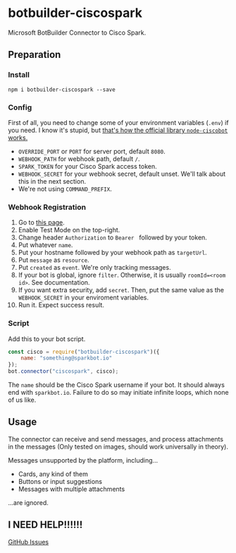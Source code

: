 # botbuilder-ciscospark
Microsoft BotBuilder Connector to Cisco Spark.

## Preparation
### Install
`npm i botbuilder-ciscospark --save`

### Config
First of all, you need to change some of your environment variables (`.env`) if you need. I know it's stupid, but [that's how the official library `node-ciscobot` works.](https://github.com/CiscoDevNet/node-sparkbot/blob/master/sparkbot/webhook.js#L54)

* `OVERRIDE_PORT` or `PORT` for server port, default `8080`.
* `WEBHOOK_PATH` for webhook path, default `/`.
* `SPARK_TOKEN` for your Cisco Spark access token.
* `WEBHOOK_SECRET` for your webhook secret, default unset. We'll talk about this in the next section.
* We're not using `COMMAND_PREFIX`.

### Webhook Registration
1. Go to [this page](https://developer.webex.com/endpoint-webhooks-post.html).
2. Enable Test Mode on the top-right.
3. Change header `Authorization` to `Bearer ` followed by your token.
4. Put whatever `name`.
5. Put your hostname followed by your webhook path as `targetUrl`.
6. Put `message` as `resource`.
7. Put `created` as `event`. We're only tracking messages.
8. If your bot is global, ignore `filter`. Otherwise, it is usually `roomId=<room id>`. See documentation.
9. If you want extra security, add `secret`. Then, put the same value as the `WEBHOOK_SECRET` in your enviroment variables.
10. Run it. Expect success result.

### Script
Add this to your bot script.
```js
const cisco = require("botbuilder-ciscospark")({
	name: "something@sparkbot.io"
});
bot.connector("ciscospark", cisco);
```
The `name` should be the Cisco Spark username if your bot. It should always end with `sparkbot.io`. Failure to do so may initiate infinite loops, which none of us like.

## Usage
The connector can receive and send messages, and process attachments in the messages (Only tested on images, should work universally in theory).

Messages unsupported by the platform, including...

* Cards, any kind of them
* Buttons or input suggestions
* Messages with multiple attachments

...are ignored.

## I NEED HELP!!!!!!
[GitHub Issues](https://github.com/austinhuang0131/botbuilder-ciscospark/issues)
